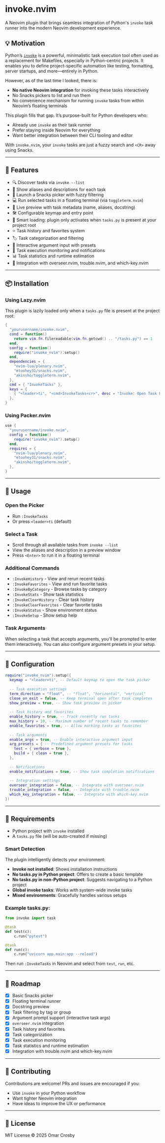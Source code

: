 # invoke.nvim

A Neovim plugin that brings seamless integration of Python's `invoke` task runner into the modern Neovim development experience.

## 💡 Motivation

Python’s [`invoke`](https://www.pyinvoke.org/) is a powerful, minimalistic task execution tool often used as a replacement for Makefiles, especially in Python-centric projects. It enables you to define project-specific automation like testing, formatting, server startups, and more—entirely in Python.

However, as of the last time I looked, there is:

- **No native Neovim integration** for invoking these tasks interactively
- No Snacks pickers to list and run them
- No convenience mechanism for running `invoke` tasks from within Neovim’s floating terminals

This plugin fills that gap. It’s purpose-built for Python developers who:

- Already use `invoke` as their task runner
- Prefer staying inside Neovim for everything
- Want better integration between their CLI tooling and editor

With `invoke.nvim`, your `invoke` tasks are just a fuzzy search and `<CR>` away using Snacks.

---

## 🚀 Features

- 🔍 Discover tasks via `invoke --list`
- 🧠 Show aliases and descriptions for each task
- 🔭 Launch a Snacks picker with fuzzy filtering
- 💻 Run selected tasks in a floating terminal (via `toggleterm.nvim`)
- 📘 Live preview with task metadata (name, aliases, docstring)
- 🛠️ Configurable keymap and entry point
- 🧠 Smart loading: plugin only activates when `tasks.py` is present at your project root
- ⭐ Task history and favorites system
- 🏷️ Task categorization and filtering
- 📝 Interactive argument input with presets
- 🔔 Task execution monitoring and notifications
- 📊 Task statistics and runtime estimation
- 🔗 Integration with overseer.nvim, trouble.nvim, and which-key.nvim

---

## 📦 Installation

### Using Lazy.nvim

This plugin is lazily loaded only when a `tasks.py` file is present at the project root:

```lua
{
  "yourusername/invoke.nvim",
  cond = function()
    return vim.fn.filereadable(vim.fn.getcwd() .. "/tasks.py") == 1
  end,
  config = function()
    require("invoke_nvim").setup()
  end,
  dependencies = {
    "nvim-lua/plenary.nvim",
    "mtoohey31/snacks.nvim",
    "akinsho/toggleterm.nvim",
  },
  cmd = { "InvokeTasks" },
  keys = {
    { "<leader>ti", "<cmd>InvokeTasks<cr>", desc = "Invoke: Open Task Picker" },
  },
}
```

### Using Packer.nvim

```lua
use {
  "yourusername/invoke.nvim",
  config = function()
    require("invoke_nvim").setup()
  end,
  requires = {
    "nvim-lua/plenary.nvim",
    "mtoohey31/snacks.nvim",
    "akinsho/toggleterm.nvim",
  },
}
```

---

## 🧪 Usage

### Open the Picker

- Run `:InvokeTasks`
- Or press `<leader>ti` (default)

### Select a Task

- Scroll through all available tasks from `invoke --list`
- View the aliases and description in a preview window
- Press `<Enter>` to run it in a floating terminal

### Additional Commands

- `:InvokeHistory` - View and rerun recent tasks
- `:InvokeFavorites` - View and run favorite tasks
- `:InvokeByCategory` - Browse tasks by category
- `:InvokeStats` - Show task statistics
- `:InvokeClearHistory` - Clear task history
- `:InvokeClearFavorites` - Clear favorite tasks
- `:InvokeStatus` - Show environment status
- `:InvokeSetup` - Show setup help

### Task Arguments

When selecting a task that accepts arguments, you'll be prompted to enter them interactively. You can also configure argument presets in your setup.

---

## 🔧 Configuration

```lua
require("invoke_nvim").setup({
  keymap = "<leader>ti", -- Default keymap to open the task picker
  
  -- Task execution settings
  term_direction = "float", -- "float", "horizontal", "vertical"
  close_on_exit = false, -- Keep terminal open after task completes
  show_preview = true, -- Show task preview in picker
  
  -- Task history and favorites
  enable_history = true, -- Track recently run tasks
  max_history = 10, -- Maximum number of recent tasks to remember
  enable_favorites = true, -- Allow marking tasks as favorites
  
  -- Task arguments
  enable_args = true, -- Enable interactive argument input
  arg_presets = { -- Predefined argument presets for tasks
    test = { verbose = true },
    build = { clean = true },
  },
  
  -- Notifications
  enable_notifications = true, -- Show task completion notifications
  
  -- Integration settings
  overseer_integration = false, -- Integrate with overseer.nvim
  trouble_integration = false, -- Integrate with trouble.nvim
  which_key_integration = false, -- Integrate with which-key.nvim
})
```

---

## 🧱 Requirements

- Python project with `invoke` installed
- A `tasks.py` file (will be auto-created if missing)

### Smart Detection

The plugin intelligently detects your environment:

- **Invoke not installed**: Shows installation instructions
- **No tasks.py in Python project**: Offers to create a basic template
- **No tasks.py in non-Python project**: Suggests navigating to a Python project
- **Global invoke tasks**: Works with system-wide invoke tasks
- **Mixed environments**: Gracefully handles various setups

### Example tasks.py:

```python
from invoke import task

@task
def test(c):
    c.run("pytest")

@task
def run(c):
    c.run("uvicorn app.main:app --reload")
```

Then run `:InvokeTasks` in Neovim and select from `test`, `run`, etc.

---

## 🔄 Roadmap

- [x] Basic Snacks picker
- [x] Floating terminal runner
- [x] Docstring preview
- [x] Task filtering by tag or group
- [x] Argument prompt support (interactive task args)
- [x] `overseer.nvim` integration
- [x] Task history and favorites
- [x] Task categorization
- [x] Task execution monitoring
- [x] Task statistics and runtime estimation
- [x] Integration with trouble.nvim and which-key.nvim

---

## 🤝 Contributing

Contributions are welcome! PRs and issues are encouraged if you:
- Use `invoke` in your Python workflow
- Want tighter Neovim integration
- Have ideas to improve the UX or performance

---

## 📄 License

MIT License © 2025 Omar Crosby
